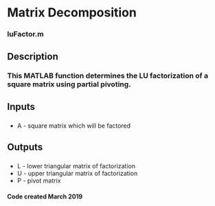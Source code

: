 # Matrix Decomposition
### luFactor.m
## Description
### This MATLAB function determines the LU factorization of a square matrix using partial pivoting.
## Inputs
### 
- A - square matrix which will be factored
## Outputs
### 
- L - lower triangular matrix of factorization
- U - upper triangular matrix of factorization
- P - pivot matrix  
#### Code created March 2019
